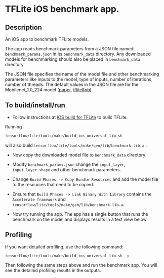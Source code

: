 # TFLite iOS benchmark app.

## Description

An iOS app to benchmark TFLite models.

The app reads benchmark parameters from a JSON file named `benchmark_params.json`
in its `benchmark_data` directory. Any downloaded models for benchmarking should
also be placed in `benchmark_data` directory.

The JSON file specifies the name of the model file and other benchmarking
parameters like inputs to the model, type of inputs, number of iterations,
number of threads. The default values in the JSON file are for the
Mobilenet_1.0_224 model
([paper](https://arxiv.org/pdf/1704.04861.pdf),
[tflite&pb](https://storage.googleapis.com/download.tensorflow.org/models/mobilenet_v1_2018_02_22/mobilenet_v1_1.0_224.tgz))

## To build/install/run

-   Follow instructions at
    [iOS build for TFLite](https://github.com/tensorflow/tensorflow/blob/master/tensorflow/lite/g3doc/guide/build_ios.md)
    to build TFLite.

Running

```bash
tensorflow/lite/tools/make/build_ios_universal_lib.sh
```

will also build `tensorflow/lite/tools/make/gen/lib/benchmark-lib.a` .

- Now copy the downloaded model file to `benchmark_data` directory.

- Modify `benchmark_params.json` change the `input_layer`, `input_layer_shape`
and other benchmark parameters.

- Change `Build Phases -> Copy Bundle Resources` and add the model file to the
resources that need to be copied.

- Ensure that `Build Phases -> Link Binary With Library` contains the
`Accelerate framework` and `tensorflow/lite/tools/make/gen/lib/benchmark-lib.a`.

- Now try running the app. The app has a single button that runs the benchmark
  on the model and displays results in a text view below.

## Profiling

If you want detailed profiling, use the following command:

```bash
tensorflow/lite/tools/make/build_ios_universal_lib.sh -p
```

Then following the same steps above and run the benchmark app. You will see the
detailed profiling results in the outputs.
